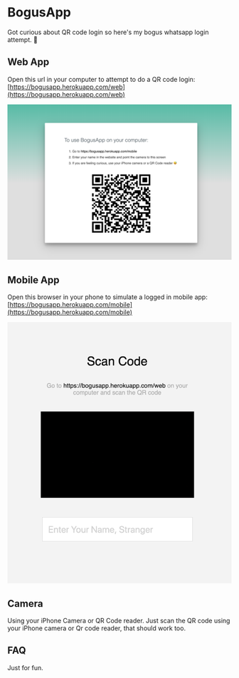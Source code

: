 # BogusApp

Got curious about QR code login so here's my bogus whatsapp login attempt. 😬

## Web App

Open this url in your computer to attempt to do a QR code login:
[https://bogusapp.herokuapp.com/web](https://bogusapp.herokuapp.com/web)

![web app](./images/web-app.png)

## Mobile App

Open this browser in your phone to simulate a logged in mobile app:
[https://bogusapp.herokuapp.com/mobile](https://bogusapp.herokuapp.com/mobile)

![mobile app](./images/mobile-app.png)

## Camera

Using your iPhone Camera or QR Code reader.
Just scan the QR code using your iPhone camera or Qr code reader, that should work too.

## FAQ

Just for fun.
